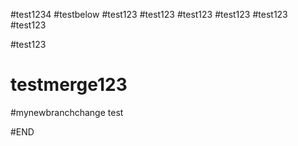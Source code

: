 #test1234
#testbelow
#test123
#test123
#test123
#test123
#test123
#test123

#test123
# testmerge123
#mynewbranchchange
test



 #END
